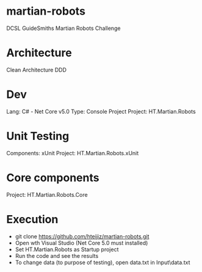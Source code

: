 # martian-robots
DCSL GuideSmiths Martian Robots Challenge

# Architecture
Clean Architecture
DDD

# Dev
Lang: C# - Net Core v5.0
Type: Console Project
Project: HT.Martian.Robots

# Unit Testing
Components: xUnit
Project: HT.Martian.Robots.xUnit

# Core components
Project: HT.Martian.Robots.Core

# Execution
- git clone https://github.com/hteijiz/martian-robots.git
- Open wth Visual Studio (Net Core 5.0 must installed)
- Set HT.Martian.Robots as Startup project
- Run the code and see the results
- To change data (to purpose of testing), open data.txt in Input\data.txt
